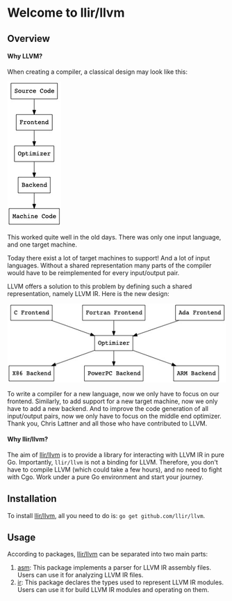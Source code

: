 # Welcome to llir/llvm

## Overview

#### Why LLVM?

When creating a compiler, a classical design may look like this:

![](./classic.dot.jpg)

This worked quite well in the old days. There was only one input language, and one target machine.

Today there exist a lot of target machines to support! And a lot of input languages. Without a shared representation many parts of the compiler would have to be reimplemented for every input/output pair.

LLVM offers a solution to this problem by defining such a shared representation, namely LLVM IR. Here is the new design:

![](./llvm.dot.jpg)

To write a compiler for a new language, now we only have to focus on our frontend. Similarly, to add support for a new target machine, now we only have to add a new backend. And to improve the code generation of all input/output pairs, now we only have to focus on the middle end optimizer. Thank you, Chris Lattner and all those who have contributed to LLVM.

#### Why llir/llvm?

The aim of [llir/llvm](https://github.com/llir/llvm) is to provide a library for interacting with LLVM IR in pure Go. Importantly, `llir/llvm` is not a binding for LLVM.
Therefore, you don't have to compile LLVM (which could take a few hours), and no need to fight with Cgo.
Work under a pure Go environment and start your journey.

## Installation

To install [llir/llvm](https://github.com/llir/llvm), all you need to do is: `go get github.com/llir/llvm`.

## Usage

According to packages, [llir/llvm](https://github.com/llir/llvm) can be separated into two main parts:

1. [asm](https://pkg.go.dev/github.com/llir/llvm/asm?tab=doc): This package implements a parser for LLVM IR assembly files. Users can use it for analyzing LLVM IR files.
2. [ir](https://pkg.go.dev/github.com/llir/llvm/ir?tab=doc): This package declares the types used to represent LLVM IR modules. Users can use it for build LLVM IR modules and operating on them.

